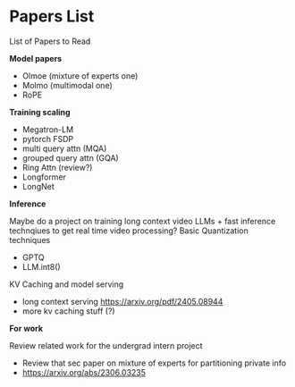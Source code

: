 # Papers List
List of Papers to Read  

**Model papers**
- Olmoe (mixture of experts one)
- Molmo (multimodal one)
- RoPE

**Training scaling**

- Megatron-LM
- pytorch FSDP
- multi query attn (MQA)
- grouped query attn (GQA)
- Ring Attn (review?)
- Longformer
- LongNet

**Inference**  

Maybe do a project on training long context video LLMs + fast inference technqiues to get real time video processing?
Basic Quantization techniques
- GPTQ
- LLM.int8()

KV Caching and model serving
- long context serving https://arxiv.org/pdf/2405.08944
- more kv caching stuff (?)

**For work**  

Review related work for the undergrad intern project
- Review that sec paper on mixture of experts for partitioning private info
- https://arxiv.org/abs/2306.03235
